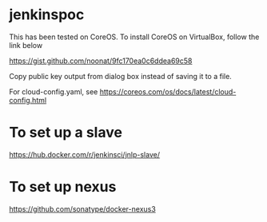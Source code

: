 # jenkinspoc

This has been tested on CoreOS. To install CoreOS on VirtualBox, follow the link below

https://gist.github.com/noonat/9fc170ea0c6ddea69c58


Copy public key output from dialog box instead of saving it to a file.

For cloud-config.yaml, see https://coreos.com/os/docs/latest/cloud-config.html

# To set up a slave
https://hub.docker.com/r/jenkinsci/jnlp-slave/

# To set up nexus

https://github.com/sonatype/docker-nexus3
